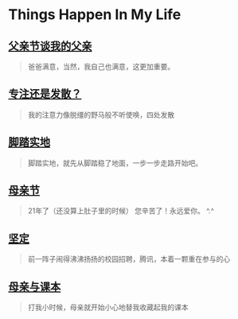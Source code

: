# Things Happen In My Life

## [父亲节谈我的父亲](2014/06/my-father.md)

> 爸爸满意，当然，我自己也满意，这更加重要。

## [专注还是发散？](2014/05/focus-or-radiate.md)

> 我的注意力像脱缰的野马般不听使唤，四处发散

## [脚踏实地](2014/05/step-by-step.md)

> 脚踏实地，就先从脚踏稳了地面，一步一步走路开始吧。

## [母亲节](2014/05/mothers-day.md)

> 21年了（还没算上肚子里的时候） 您辛苦了！永远爱你。 ^.^

## [坚定](2014/05/keeping-determined.md)

> 前一阵子闹得沸沸扬扬的校园招聘，腾讯，本着一颗重在参与的心

## [母亲与课本](2014/03/mom-and-textbooks.md)

> 打我小时候，母亲就开始小心地替我收藏起我的课本
